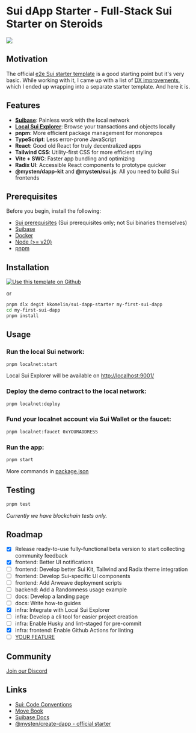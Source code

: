 # Sui dApp Starter - Full-Stack Sui Starter on Steroids

[![](https://dcbadge.vercel.app/api/server/HuDPpXz4Hx)](https://discord.com/invite/HuDPpXz4Hx)

## Motivation

The official [e2e Sui starter template](https://github.com/MystenLabs/sui/tree/main/sdk/create-dapp) is a good starting point but it's very basic. While working with it, I came up with a list of [DX improvements](https://github.com/kkomelin/sui-dapp-starter/wiki), which I ended up wrapping into a separate starter template. And here it is.

## Features

- **[Suibase](https://suibase.io/)**: Painless work with the local network
- **[Local Sui Explorer](https://github.com/kkomelin/sui-explorer-local)**: Browse your transactions and objects locally
- **pnpm**: More efficient package management for monorepos
- **TypeScript**: Less error-prone JavaScript
- **React**: Good old React for truly decentralized apps
- **Tailwind CSS**: Utility-first CSS for more efficient styling
- **Vite + SWC**: Faster app bundling and optimizing
- **Radix UI**: Accessible React components to prototype quicker 
- **@mysten/dapp-kit** and **@mysten/sui.js**: All you need to build Sui frontends

## Prerequisites

Before you begin, install the following:

- [Sui prerequisites](https://docs.sui.io/build/install#prerequisites) (Sui prerequisites only; not Sui binaries themselves)
- [Suibase](https://suibase.io/how-to/install.html)
- [Docker](https://docs.docker.com/engine/install/)
- [Node (>= v20)](https://nodejs.org/en/download/)
- [pnpm](https://pnpm.io/installation)

## Installation

[![Use this template on Github](https://img.shields.io/badge/use%20this-template-blue?logo=github)](https://github.com/kkomelin/sui-dapp-starter/generate)

or

```bash
pnpm dlx degit kkomelin/sui-dapp-starter my-first-sui-dapp
cd my-first-sui-dapp
pnpm install
```

## Usage

### Run the local Sui network:
```bash
pnpm localnet:start
```

Local Sui Explorer will be available on [http://localhost:9001/](http://localhost:9001/)

### Deploy the demo contract to the local network:

```bash
pnpm localnet:deploy
```

### Fund your localnet account via Sui Wallet or the faucet:
```bash
pnpm localnet:faucet 0xYOURADDRESS
```

### Run the app:
```bash
pnpm start
```

More commands in [package.json](https://github.com/kkomelin/sui-dapp-starter/blob/main/package.json)

## Testing

```bash
pnpm test
```

_Currently we have blockchain tests only._

## Roadmap

- [x] Release ready-to-use fully-functional beta version to start collecting community feedback
- [x] frontend: Better UI notifications
- [ ] frontend: Develop better Sui Kit, Tailwind and Radix theme integration
- [ ] frontend: Develop Sui-specific UI components
- [ ] frontend: Add Arweave deployment scripts
- [ ] backend: Add a Randomness usage example
- [ ] docs: Develop a landing page
- [ ] docs: Write how-to guides
- [x] infra: Integrate with Local Sui Explorer
- [ ] infra: Develop a cli tool for easier project creation
- [ ] infra: Enable Husky and lint-staged for pre-commit
- [x] infra: frontend: Enable Github Actions for linting
- [ ] [YOUR FEATURE](https://github.com/kkomelin/sui-dapp-starter/issues/new)

## Community

[Join our Discord](https://discord.com/invite/HuDPpXz4Hx)

## Links

- [Sui: Code Conventions](https://docs.sui.io/concepts/sui-move-concepts/conventions)
- [Move Book](https://move-book.com/)
- [Suibase Docs](https://suibase.io/intro.html)
- [@mysten/create-dapp - official starter](https://www.npmjs.com/package/@mysten/create-dapp)
